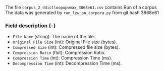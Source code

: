 The file `corpus_2_ddictloopupwmax_3868e61.csv` contains Run of a corpus
The data was generated by `run_lzw_on_corpora.py` from git hash 3868e61


### Field description {-}

  * `File Name` (string): The name of the file.
  * `Original File Size` (int): Original File size (bytes).
  * `Compressed Size` (int): Compressed file size (bytes).
  * `Compression Ratio` (flot): Compression Ratio.
  * `Compression Time` (int): Compression Time (ms).
  * `Decompression Time` (int): Decompression Time (ms).
